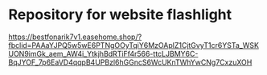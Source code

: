 # Repository for website flashlight

https://bestfonarik7v1.easehome.shop/?fbclid=PAAaYJPQ5w5wE6PTNgOOyTqiY6MzOAplZ1CjtGvyT1cr6YSTa_WSKUON9imGk_aem_AW4i_YtkjhBdRTiFf4r566-ttcLJBMY6C-BqJYOF_7p6EaVD4qqpB4UPBzl6hGGncS6WcUKnTWhYwCNg7CxzuXOH
